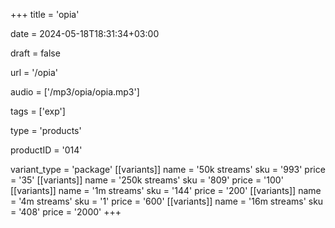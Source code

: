 +++
title = 'opia'

date = 2024-05-18T18:31:34+03:00

draft = false

url = '/opia'

audio = ['/mp3/opia/opia.mp3']

tags = ['exp']

type = 'products'

productID = '014'

variant_type = 'package'
[[variants]]
name = '50k streams'
sku = '993'
price = '35'
[[variants]]
name = '250k streams'
sku = '809'
price = '100'
[[variants]]
name = '1m streams'
sku = '144'
price = '200'
[[variants]]
name = '4m streams'
sku = '1'
price = '600'
[[variants]]
name = '16m streams'
sku = '408'
price = '2000'
+++
